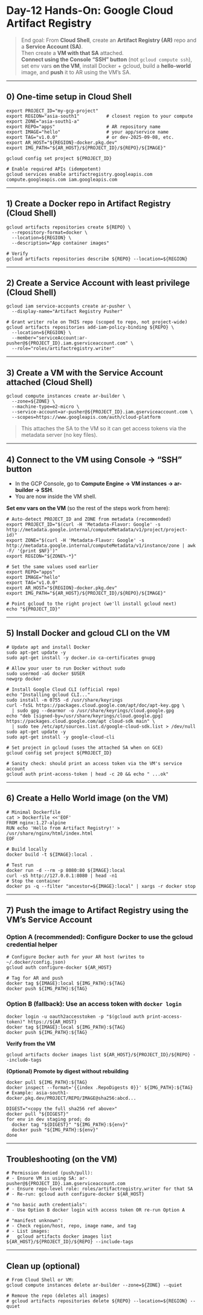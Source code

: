 # Day-12 Hands-On: Google Cloud Artifact Registry

> End goal: From **Cloud Shell**, create an **Artifact Registry (AR)** repo and a **Service Account (SA)**.  
> Then create a **VM with that SA** attached.  
> **Connect using the Console “SSH” button** (not `gcloud compute ssh`), set env vars **on the VM**, install Docker + gcloud, build a **hello-world** image, and **push** it to AR using the VM’s SA.

---

## 0) One-time setup in **Cloud Shell**

    export PROJECT_ID="my-gcp-project"
    export REGION="asia-south1"          # closest region to your compute
    export ZONE="asia-south1-a"
    export REPO="apps"                   # AR repository name
    export IMAGE="hello"                 # your app/service name
    export TAG="v1.0.0"                  # or dev-2025-09-08, etc.
    export AR_HOST="${REGION}-docker.pkg.dev"
    export IMG_PATH="${AR_HOST}/${PROJECT_ID}/${REPO}/${IMAGE}"

    gcloud config set project ${PROJECT_ID}

    # Enable required APIs (idempotent)
    gcloud services enable artifactregistry.googleapis.com compute.googleapis.com iam.googleapis.com

---

## 1) Create a **Docker repo** in Artifact Registry (Cloud Shell)

    gcloud artifacts repositories create ${REPO} \
      --repository-format=docker \
      --location=${REGION} \
      --description="App container images"

    # Verify
    gcloud artifacts repositories describe ${REPO} --location=${REGION}

---

## 2) Create a **Service Account** with least privilege (Cloud Shell)

    gcloud iam service-accounts create ar-pusher \
      --display-name="Artifact Registry Pusher"

    # Grant writer role on THIS repo (scoped to repo, not project-wide)
    gcloud artifacts repositories add-iam-policy-binding ${REPO} \
      --location=${REGION} \
      --member="serviceAccount:ar-pusher@${PROJECT_ID}.iam.gserviceaccount.com" \
      --role="roles/artifactregistry.writer"

---

## 3) Create a **VM** with the Service Account attached (Cloud Shell)

    gcloud compute instances create ar-builder \
      --zone=${ZONE} \
      --machine-type=e2-micro \
      --service-account=ar-pusher@${PROJECT_ID}.iam.gserviceaccount.com \
      --scopes=https://www.googleapis.com/auth/cloud-platform

> This attaches the SA to the VM so it can get access tokens via the metadata server (no key files).

---

## 4) **Connect to the VM using Console → “SSH” button**

- In the GCP Console, go to **Compute Engine → VM instances → ar-builder → SSH**.
- You are now inside the VM shell.

**Set env vars on the VM** (so the rest of the steps work from here):

    # Auto-detect PROJECT_ID and ZONE from metadata (recommended)
    export PROJECT_ID="$(curl -H 'Metadata-Flavor: Google' -s http://metadata.google.internal/computeMetadata/v1/project/project-id)"
    export ZONE="$(curl -H 'Metadata-Flavor: Google' -s http://metadata.google.internal/computeMetadata/v1/instance/zone | awk -F/ '{print $NF}')"
    export REGION="${ZONE%-*}"

    # Set the same values used earlier
    export REPO="apps"
    export IMAGE="hello"
    export TAG="v1.0.0"
    export AR_HOST="${REGION}-docker.pkg.dev"
    export IMG_PATH="${AR_HOST}/${PROJECT_ID}/${REPO}/${IMAGE}"

    # Point gcloud to the right project (we'll install gcloud next)
    echo "${PROJECT_ID}"

---

## 5) Install **Docker** and **gcloud CLI** on the VM

    # Update apt and install Docker
    sudo apt-get update -y
    sudo apt-get install -y docker.io ca-certificates gnupg

    # Allow your user to run Docker without sudo
    sudo usermod -aG docker $USER
    newgrp docker

    # Install Google Cloud CLI (official repo)
    echo "Installing gcloud CLI..."
    sudo install -m 0755 -d /usr/share/keyrings
    curl -fsSL https://packages.cloud.google.com/apt/doc/apt-key.gpg \
      | sudo gpg --dearmor -o /usr/share/keyrings/cloud.google.gpg
    echo "deb [signed-by=/usr/share/keyrings/cloud.google.gpg] https://packages.cloud.google.com/apt cloud-sdk main" \
      | sudo tee /etc/apt/sources.list.d/google-cloud-sdk.list > /dev/null
    sudo apt-get update -y
    sudo apt-get install -y google-cloud-cli

    # Set project in gcloud (uses the attached SA when on GCE)
    gcloud config set project ${PROJECT_ID}

    # Sanity check: should print an access token via the VM's service account
    gcloud auth print-access-token | head -c 20 && echo " ...ok"

---

## 6) Create a **Hello World** image (on the VM)

    # Minimal Dockerfile
    cat > Dockerfile <<'EOF'
    FROM nginx:1.27-alpine
    RUN echo 'Hello from Artifact Registry!' > /usr/share/nginx/html/index.html
    EOF

    # Build locally
    docker build -t ${IMAGE}:local .

    # Test run
    docker run -d --rm -p 8080:80 ${IMAGE}:local
    curl -sS http://127.0.0.1:8080 | head -n1
    # Stop the container
    docker ps -q --filter "ancestor=${IMAGE}:local" | xargs -r docker stop

---

## 7) **Push** the image to Artifact Registry using the VM’s Service Account

### Option A (recommended): Configure Docker to use the **gcloud** credential helper

    # Configure Docker auth for your AR host (writes to ~/.docker/config.json)
    gcloud auth configure-docker ${AR_HOST}

    # Tag for AR and push
    docker tag ${IMAGE}:local ${IMG_PATH}:${TAG}
    docker push ${IMG_PATH}:${TAG}

### Option B (fallback): Use an **access token** with `docker login`

    docker login -u oauth2accesstoken -p "$(gcloud auth print-access-token)" https://${AR_HOST}
    docker tag ${IMAGE}:local ${IMG_PATH}:${TAG}
    docker push ${IMG_PATH}:${TAG}

**Verify from the VM**

    gcloud artifacts docker images list ${AR_HOST}/${PROJECT_ID}/${REPO} --include-tags

**(Optional) Promote by digest without rebuilding**

    docker pull ${IMG_PATH}:${TAG}
    docker inspect --format='{{index .RepoDigests 0}}' ${IMG_PATH}:${TAG}
    # Example: asia-south1-docker.pkg.dev/PROJECT/REPO/IMAGE@sha256:abcd...

    DIGEST="<copy the full sha256 ref above>"
    docker pull "${DIGEST}"
    for env in dev staging prod; do
      docker tag "${DIGEST}" "${IMG_PATH}:${env}"
      docker push "${IMG_PATH}:${env}"
    done

---

## Troubleshooting (on the VM)

    # Permission denied (push/pull):
    # - Ensure VM is using SA: ar-pusher@${PROJECT_ID}.iam.gserviceaccount.com
    # - Ensure repo-level role: roles/artifactregistry.writer for that SA
    # - Re-run: gcloud auth configure-docker ${AR_HOST}

    # "no basic auth credentials":
    # - Use Option B docker login with access token OR re-run Option A

    # "manifest unknown":
    # - Check region/host, repo, image name, and tag
    # - List images:
    #   gcloud artifacts docker images list ${AR_HOST}/${PROJECT_ID}/${REPO} --include-tags

---

## Clean up (optional)

    # From Cloud Shell or VM:
    gcloud compute instances delete ar-builder --zone=${ZONE} --quiet

    # Remove the repo (deletes all images)
    # gcloud artifacts repositories delete ${REPO} --location=${REGION} --quiet
